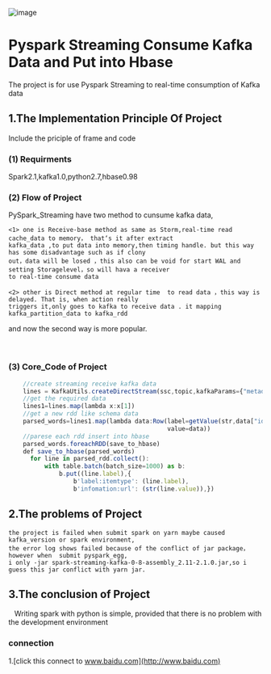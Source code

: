 ![image](http://images.cnitblog.com/i/607542/201403/141558148063393.gif)

Pyspark Streaming Consume Kafka Data and Put into Hbase  
===================================  
  The project is for use Pyspark Streaming to real-time consumption of Kafka data<br />  
    
  
1.The Implementation Principle Of Project  
-----------------------------------  
  Include the priciple of frame and code<br />   
    
### (1) Requirments  
 Spark2.1,kafka1.0,python2.7,hbase0.98<br />
 
### (2) Flow of Project
 PySpark_Streaming have two method to cunsume kafka data,<br />   

    <1> one is Receive-base method as same as Storm,real-time read cache_data to memory， that‘s it after extract  
    kafka_data ,to put data into memory,then timing handle. but this way has some disadvantage such as if clony   
    out，data will be losed ，this also can be void for start WAL and setting Storagelevel，so will hava a receiver 
    to real-time consume data
    
    <2> other is Direct method at regular time  to read data ，this way is delayed. That is, when action really
    triggers it,only goes to kafka to receive data . it mapping kafka_partition_data to kafka_rdd
  
  and now the second way is more popular.<br />  
   
### (3) Core_Code of Project
```javascript
    //create streaming receive kafka data
    lines = KafkaUtils.createDirectStream(ssc,topic,kafkaParams={"metadata.broker.list":brokers})
    //get the required data
    lines1=lines.map(lambda x:x[1])
    //get a new rdd like schema data
    parsed_words=lines1.map(lambda data:Row(label=getValue(str,data["identity"]),
                                            value=data))
    //parese each rdd insert into hbase                                       
    parsed_words.foreachRDD(save_to_hbase)   
    def save_to_hbase(parsed_words)
      for line in parsed_rdd.collect():
          with table.batch(batch_size=1000) as b:
              b.put((line.label),{
                  b'label:itemtype': (line.label),
                  b'infomation:url': (str(line.value)),})
```
    
    
2.The problems of Project
-----------------------------------  

    the project is failed when submit spark on yarn maybe caused kafka_version or spark environment,
    the error log shows failed because of the conflict of jar package，however when  submit pyspark_egg,
    i only -jar spark-streaming-kafka-0-8-assembly_2.11-2.1.0.jar,so i guess this jar conflict with yarn jar.
    
3.The conclusion of Project  
----------------------------------- 
    Writing spark with python is simple, provided that there is no problem with the development environment

 
### connection 
1.[click this connect to www.baidu.com](http://www.baidu.com)
